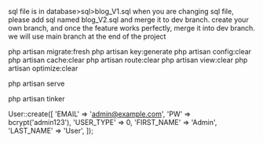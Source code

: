 sql file is in database>sql>blog_V1.sql
when you are changing sql file, please add sql named blog_V2.sql and merge it to dev branch.
create your own branch, and once the feature works perfectly, merge it into dev branch. 
we will use main branch at the end of the project


php artisan migrate:fresh
php artisan key:generate
php artisan config:clear
php artisan cache:clear
php artisan route:clear
php artisan view:clear
php artisan optimize:clear

php artisan serve

php artisan tinker

User::create([
'EMAIL' => 'admin@example.com',
'PW' => bcrypt('admin123'),
'USER_TYPE' => 0,
'FIRST_NAME' => 'Admin',
'LAST_NAME' => 'User',
]);
